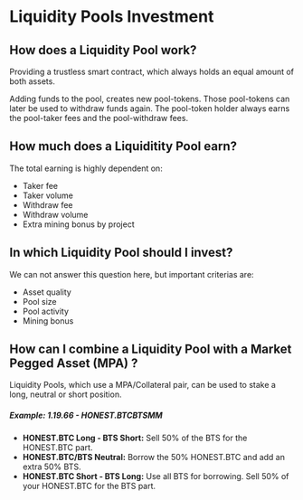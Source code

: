 # Liquidity Pools Investment

## How does a Liquidity Pool work?

Providing a trustless smart contract, which always holds an equal amount of both assets. 

Adding funds to the pool, creates new pool-tokens. Those pool-tokens can later be used to withdraw funds again. 
The pool-token holder always earns the pool-taker fees and the pool-withdraw fees.

## How much does a Liquiditity Pool earn?

The total earning is highly dependent on:
- Taker fee 
- Taker volume
- Withdraw fee
- Withdraw volume
- Extra mining bonus by project

## In which Liquidity Pool should I invest?

We can not answer this question here, but important criterias are:
- Asset quality
- Pool size
- Pool activity
- Mining bonus

##  How can I combine a Liquidity Pool with a Market Pegged Asset (MPA) ?

Liquidity Pools, which use a MPA/Collateral pair, can be used to stake a long, neutral or short position.

##### Example: 1.19.66 - HONEST.BTCBTSMM
- **HONEST.BTC Long - BTS Short:** Sell 50% of the BTS for the HONEST.BTC part.
- **HONEST.BTC\/BTS Neutral:** Borrow the 50% HONEST.BTC and add an extra 50% BTS.
- **HONEST.BTC Short - BTS Long:** Use all BTS for borrowing. Sell 50% of your HONEST.BTC for the BTS part.
